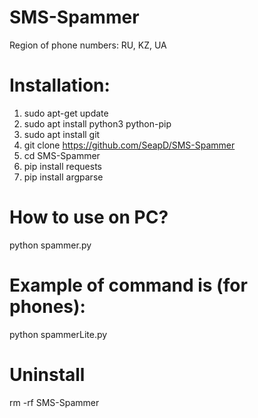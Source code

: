 # SMS-Spammer
Region of phone numbers: RU, KZ, UA

# Installation:
1. sudo apt-get update
2. sudo apt install python3 python-pip
3. sudo apt install git 
4. git clone https://github.com/SeapD/SMS-Spammer
5. cd SMS-Spammer
6. pip install requests
7. pip install argparse

# How to use on PC?
python spammer.py

# Example of command is (for phones): 
python spammerLite.py

# Uninstall
rm -rf SMS-Spammer
